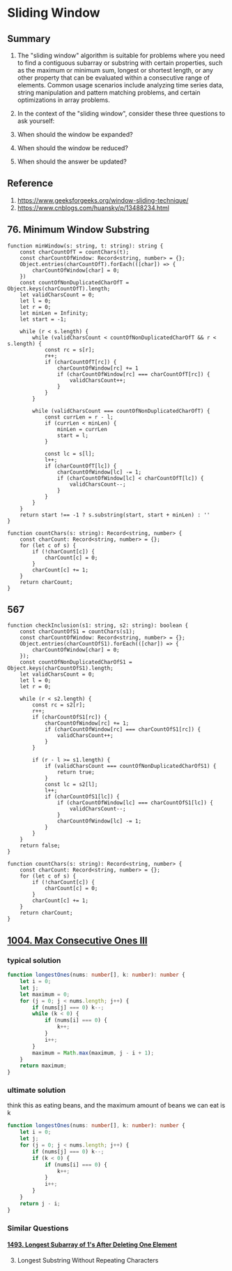 # Sliding Window

## Summary

1. The "sliding window" algorithm is suitable for problems where you need to find a contiguous subarray or substring with certain properties, such as the maximum or minimum sum, longest or shortest length, or any other property that can be evaluated within a consecutive range of elements. Common usage scenarios include analyzing time series data, string manipulation and pattern matching problems, and certain optimizations in array problems.

2. In the context of the "sliding window", consider these three questions to ask yourself:

3. When should the window be expanded?
4. When should the window be reduced?
5. When should the answer be updated?

## Reference

1. https://www.geeksforgeeks.org/window-sliding-technique/
2. https://www.cnblogs.com/huansky/p/13488234.html

## 76. Minimum Window Substring

```
function minWindow(s: string, t: string): string {
    const charCountOfT = countChars(t);
    const charCountOfWindow: Record<string, number> = {};
    Object.entries(charCountOfT).forEach(([char]) => {
        charCountOfWindow[char] = 0;
    })
    const countOfNonDuplicatedCharOfT = Object.keys(charCountOfT).length;
    let validCharsCount = 0;
    let l = 0;
    let r = 0;
    let minLen = Infinity;
    let start = -1;

    while (r < s.length) {
        while (validCharsCount < countOfNonDuplicatedCharOfT && r < s.length) {
            const rc = s[r];
            r++;
            if (charCountOfT[rc]) {
                charCountOfWindow[rc] += 1
                if (charCountOfWindow[rc] === charCountOfT[rc]) {
                    validCharsCount++;
                }
            }
        }

        while (validCharsCount === countOfNonDuplicatedCharOfT) {
            const currLen = r - l;
            if (currLen < minLen) {
                minLen = currLen
                start = l;
            }

            const lc = s[l];
            l++;
            if (charCountOfT[lc]) {
                charCountOfWindow[lc] -= 1;
                if (charCountOfWindow[lc] < charCountOfT[lc]) {
                    validCharsCount--;
                }
            }
        }
    }
    return start !== -1 ? s.substring(start, start + minLen) : ''
}

function countChars(s: string): Record<string, number> {
    const charCount: Record<string, number> = {};
    for (let c of s) {
        if (!charCount[c]) {
            charCount[c] = 0;
        }
        charCount[c] += 1;
    }
    return charCount;
}
```

## 567

```
function checkInclusion(s1: string, s2: string): boolean {
    const charCountOfS1 = countChars(s1);
    const charCountOfWindow: Record<string, number> = {};
    Object.entries(charCountOfS1).forEach(([char]) => {
        charCountOfWindow[char] = 0;
    });
    const countOfNonDuplicatedCharOfS1 = Object.keys(charCountOfS1).length;
    let validCharsCount = 0;
    let l = 0;
    let r = 0;

    while (r < s2.length) {
        const rc = s2[r];
        r++;
        if (charCountOfS1[rc]) {
            charCountOfWindow[rc] += 1;
            if (charCountOfWindow[rc] === charCountOfS1[rc]) {
                validCharsCount++;
            }
        }

        if (r - l >= s1.length) {
            if (validCharsCount === countOfNonDuplicatedCharOfS1) {
                return true;
            }
            const lc = s2[l];
            l++;
            if (charCountOfS1[lc]) {
                if (charCountOfWindow[lc] === charCountOfS1[lc]) {
                    validCharsCount--;
                }
                charCountOfWindow[lc] -= 1;
            }
        }
    }
    return false;
}

function countChars(s: string): Record<string, number> {
    const charCount: Record<string, number> = {};
    for (let c of s) {
        if (!charCount[c]) {
            charCount[c] = 0;
        }
        charCount[c] += 1;
    }
    return charCount;
}
```

## [1004. Max Consecutive Ones III](https://leetcode.com/problems/max-consecutive-ones-iii/description/)

### typical solution

```typescript
function longestOnes(nums: number[], k: number): number {
    let i = 0;
    let j;
    let maximum = 0;
    for (j = 0; j < nums.length; j++) {
        if (nums[j] === 0) k--;
        while (k < 0) {
            if (nums[i] === 0) {
                k++;
            }
            i++;
        }
        maximum = Math.max(maximum, j - i + 1);
    }
    return maximum;
}
```

### ultimate solution

think this as eating beans, and the maximum amount of beans we can eat is k

```typescript
function longestOnes(nums: number[], k: number): number {
    let i = 0;
    let j;
    for (j = 0; j < nums.length; j++) {
        if (nums[j] === 0) k--;
        if (k < 0) {
            if (nums[i] === 0) {
                k++;
            }
            i++;
        }
    }
    return j - i;
}
```

### Similar Questions

#### [1493. Longest Subarray of 1's After Deleting One Element](https://leetcode.com/problems/longest-subarray-of-1s-after-deleting-one-element/description/)

3. Longest Substring Without Repeating Characters
